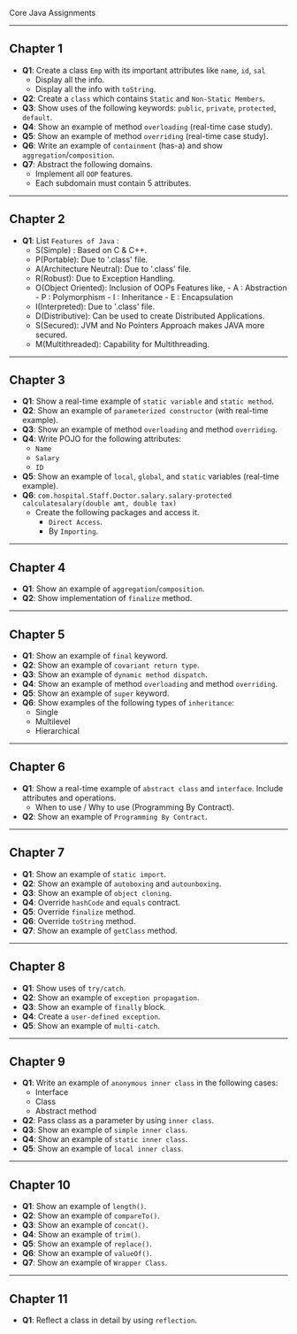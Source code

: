 Core Java Assignments

---

## Chapter 1
- **Q1**: Create a class `Emp` with its important attributes like `name`, `id`, `sal`
  - Display all the info.
  - Display all the info with `toString`.
- **Q2**: Create a `class` which contains `Static` and `Non-Static Members`.
- **Q3**: Show uses of the following keywords: `public`, `private`, `protected`, `default`.
- **Q4**: Show an example of method `overloading` (real-time case study).
- **Q5**: Show an example of method `overriding` (real-time case study).
- **Q6**: Write an example of `containment` (has-a) and show `aggregation`/`composition`.
- **Q7**: Abstract the following domains.
  - Implement all `OOP` features.
  - Each subdomain must contain 5 attributes.

---

## Chapter 2
- **Q1**: List `Features of Java` :
  - S(Simple) : Based on C & C++.
  - P(Portable): Due to '.class' file.
  - A(Architecture Neutral): Due to '.class' file.
  - R(Robust): Due to Exception Handling.
  - O(Object Oriented): Inclusion of OOPs Features like,
                        - A : Abstraction
                        - P : Polymorphism
                        - I : Inheritance
                        - E : Encapsulation
  - I(Interpreted): Due to '.class' file.
  - D(Distributive): Can be used to create Distributed Applications.
  - S(Secured): JVM and No Pointers Approach makes JAVA more secured.
  - M(Multithreaded): Capability for Multithreading. 

---

## Chapter 3
- **Q1**: Show a real-time example of `static variable` and `static method`.
- **Q2**: Show an example of `parameterized constructor` (with real-time example).
- **Q3**: Show an example of method `overloading` and method `overriding`.
- **Q4**: Write POJO for the following attributes:
  - `Name`
  - `Salary`
  - `ID`
- **Q5**: Show an example of `local`, `global`, and `static` variables (real-time example).
- **Q6**: `com.hospital.Staff.Doctor.salary.salary-protected calculatesalary(double amt, double tax)`
  - Create the following packages and access it.
    - `Direct Access`.
    - By `Importing`.

---

## Chapter 4
- **Q1**: Show an example of `aggregation`/`composition`.
- **Q2**: Show implementation of `finalize` method.

---

## Chapter 5
- **Q1**: Show an example of `final` keyword.
- **Q2**: Show an example of `covariant return type`.
- **Q3**: Show an example of `dynamic method dispatch`.
- **Q4**: Show an example of method `overloading` and method `overriding`.
- **Q5**: Show an example of `super` keyword.
- **Q6**: Show examples of the following types of `inheritance`:
  - Single
  - Multilevel
  - Hierarchical

---

## Chapter 6
- **Q1**: Show a real-time example of `abstract class` and `interface`. Include attributes and operations.
  - When to use / Why to use (Programming By Contract).
- **Q2**: Show an example of `Programming By Contract`.

---

## Chapter 7
- **Q1**: Show an example of `static import`.
- **Q2**: Show an example of `autoboxing` and `autounboxing`.
- **Q3**: Show an example of `object cloning`.
- **Q4**: Override `hashCode` and `equals` contract.
- **Q5**: Override `finalize` method.
- **Q6**: Override `toString` method.
- **Q7**: Show an example of `getClass` method.

---

## Chapter 8
- **Q1**: Show uses of `try/catch`.
- **Q2**: Show an example of `exception propagation`.
- **Q3**: Show an example of `finally` block.
- **Q4**: Create a `user-defined exception`.
- **Q5**: Show an example of `multi-catch`.

---

## Chapter 9
- **Q1**: Write an example of `anonymous inner class` in the following cases:
  - Interface
  - Class
  - Abstract method
- **Q2**: Pass class as a parameter by using `inner class`.
- **Q3**: Show an example of `simple inner class`.
- **Q4**: Show an example of `static inner class`.
- **Q5**: Show an example of `local inner class`.

---

## Chapter 10
- **Q1**: Show an example of `length()`.
- **Q2**: Show an example of `compareTo()`.
- **Q3**: Show an example of `concat()`.
- **Q4**: Show an example of `trim()`.
- **Q5**: Show an example of `replace()`.
- **Q6**: Show an example of `valueOf()`.
- **Q7**: Show an example of `Wrapper Class`.

---

## Chapter 11
- **Q1**: Reflect a class in detail by using `reflection`.
